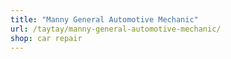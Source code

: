 ```yaml
---
title: "Manny General Automotive Mechanic"
url: /taytay/manny-general-automotive-mechanic/
shop: car repair
---
```

